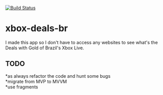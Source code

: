 [![Build Status](https://travis-ci.com/munstein/xbox-deals-br.svg?branch=master)](https://travis-ci.com/munstein/xbox-deals-br)

# xbox-deals-br
I made this app so I don't have to access any websites to see what's the Deals with Gold of Brazil's Xbox Live.  
## TODO
*as always refactor the code and hunt some bugs  
*migrate from MVP to MVVM    
*use fragments    
